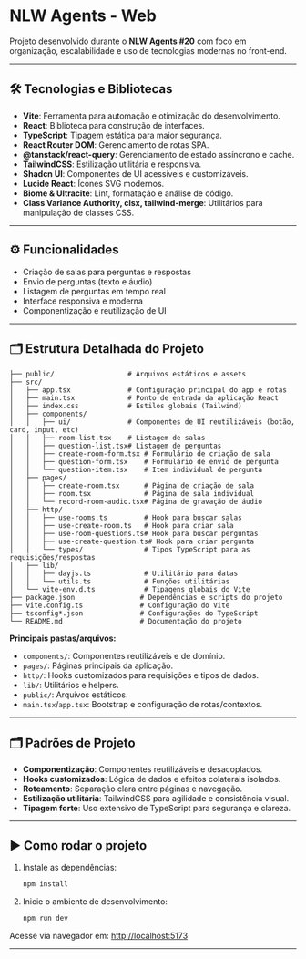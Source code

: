 # NLW Agents - Web

Projeto desenvolvido durante o **NLW Agents #20** com foco em organização, escalabilidade e uso de tecnologias modernas no front-end.

---

## 🛠️ Tecnologias e Bibliotecas

- **Vite**: Ferramenta para automação e otimização do desenvolvimento.
- **React**: Biblioteca para construção de interfaces.
- **TypeScript**: Tipagem estática para maior segurança.
- **React Router DOM**: Gerenciamento de rotas SPA.
- **@tanstack/react-query**: Gerenciamento de estado assíncrono e cache.
- **TailwindCSS**: Estilização utilitária e responsiva.
- **Shadcn UI**: Componentes de UI acessíveis e customizáveis.
- **Lucide React**: Ícones SVG modernos.
- **Biome & Ultracite**: Lint, formatação e análise de código.
- **Class Variance Authority, clsx, tailwind-merge**: Utilitários para manipulação de classes CSS.

---

## ⚙️ Funcionalidades

- Criação de salas para perguntas e respostas
- Envio de perguntas (texto e áudio)
- Listagem de perguntas em tempo real
- Interface responsiva e moderna
- Componentização e reutilização de UI

---

## 🗂️ Estrutura Detalhada do Projeto

```
├── public/                  # Arquivos estáticos e assets
├── src/
│   ├── app.tsx              # Configuração principal do app e rotas
│   ├── main.tsx             # Ponto de entrada da aplicação React
│   ├── index.css            # Estilos globais (Tailwind)
│   ├── components/
│   │   ├── ui/              # Componentes de UI reutilizáveis (botão, card, input, etc)
│   │   ├── room-list.tsx    # Listagem de salas
│   │   ├── question-list.tsx# Listagem de perguntas
│   │   ├── create-room-form.tsx # Formulário de criação de sala
│   │   ├── question-form.tsx    # Formulário de envio de pergunta
│   │   └── question-item.tsx    # Item individual de pergunta
│   ├── pages/
│   │   ├── create-room.tsx      # Página de criação de sala
│   │   ├── room.tsx             # Página de sala individual
│   │   └── record-room-audio.tsx# Página de gravação de áudio
│   ├── http/
│   │   ├── use-rooms.ts         # Hook para buscar salas
│   │   ├── use-create-room.ts   # Hook para criar sala
│   │   ├── use-room-questions.ts# Hook para buscar perguntas
│   │   ├── use-create-question.ts# Hook para criar pergunta
│   │   └── types/               # Tipos TypeScript para as requisições/respostas
│   ├── lib/
│   │   ├── dayjs.ts             # Utilitário para datas
│   │   └── utils.ts             # Funções utilitárias
│   └── vite-env.d.ts            # Tipagens globais do Vite
├── package.json                # Dependências e scripts do projeto
├── vite.config.ts              # Configuração do Vite
├── tsconfig*.json              # Configurações do TypeScript
└── README.md                   # Documentação do projeto
```

**Principais pastas/arquivos:**
- `components/`: Componentes reutilizáveis e de domínio.
- `pages/`: Páginas principais da aplicação.
- `http/`: Hooks customizados para requisições e tipos de dados.
- `lib/`: Utilitários e helpers.
- `public/`: Arquivos estáticos.
- `main.tsx`/`app.tsx`: Bootstrap e configuração de rotas/contextos.

---

## 🗂️ Padrões de Projeto

- **Componentização**: Componentes reutilizáveis e desacoplados.
- **Hooks customizados**: Lógica de dados e efeitos colaterais isolados.
- **Roteamento**: Separação clara entre páginas e navegação.
- **Estilização utilitária**: TailwindCSS para agilidade e consistência visual.
- **Tipagem forte**: Uso extensivo de TypeScript para segurança e clareza.

---

## ▶️ Como rodar o projeto

1. Instale as dependências:
   ```bash
   npm install
   ```
2. Inicie o ambiente de desenvolvimento:
   ```bash
   npm run dev
   ```

Acesse via navegador em: [http://localhost:5173](http://localhost:5173)

---


